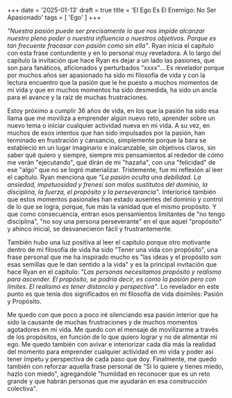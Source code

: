 +++
date = '2025-01-13'
draft = true
title = 'El Ego Es El Enemigo: No Ser Apasionado'
tags = [ 'Ego' ]
+++

_"Nuestra pasión puede ser precisamente lo que nos impide alcanzar nuestro pleno poder o nuestra influencia o nuestros objetivos. Porque es tan frecuente fracasar con pasión como sin ella"_. Ryan inicia el capítulo con esta frase contundente y en lo personal muy reveladora. A lo largo del capítulo la invitación que hace Ryan es dejar a un lado las pasiones, que son para fanáticos, aficionados y perturbados "xxxx"... Es revelador porque por muchos años ser apasionado ha sido mi filosofía de vida y con la lectura encuentro que la pasión que le he puesto a muchos momentos de mi vida y que en muchos momentos ha sido desmedida, ha sido un ancla para el avance y la raíz de muchas frustraciones.

Estoy próximo a cumplir 36 años de vida, en los que la pasión ha sido esa llama que me moviliza a emprender algún nuevo reto, aprender sobre un nuevo tema o iniciar cualquier actividad nueva en mi vida. A su vez, en muchos de esos intentos que han sido impulsados por la pasión, han terminado en frustración y cansancio, simplemente porque la bara se estableció en un lugar imaginario e inalcanzable, sin objetivos claros, sin saber qué quiero y siempre, siempre mis pensamientos al rededor de cómo me verán "ejecutando", qué dirán de mi "hazaña", con una "felicidad" de ese "algo" que no se logró materializar. Tristemente, fue mi reflexión al leer el capítulo. Ryan menciona que _"La pasión oculta una debilidad. La ansiedad, impetuosidad y frenesí son malos sustitutos del dominio, la disciplina, la fuerza, el propósito y la perseverancia"_. Interioricé también que estos momentos pasionales han estado ausentes del dominio y control de lo que se logra, porque, fue más la vanidad que el mismo propósito. Y que como consecuencia, entran esos pensamientos limitantes de "no tengo disciplina", "no soy una persona perseverante" en el que aquel "propósito" y ahínco inicial, se desvanecieron fácil y frustrantemente. 

También hubo una luz positiva al leer el capítulo porque otro motivante dentro de mi filosofía de vida ha sido "Tener una vida con propósito", una frase personal que me ha inspirado mucho es "las ideas y el propósito son esas semillas que le dan sentido a la vida" y es la principal invitación que hace Ryan en el capítulo: _"Las personas necesitamos propósito y realismo para ascender. El propósito, se podría decir, es como la pasión pero con límites. El realismo es tener distancia y perspectiva"_. Lo revelador en este punto es que tenía dos significados en mi filosofía de vida disímiles: Pasión y Propósito.

Me quedo con que poco a poco iré silenciando esa pasión interior que ha sido la causante de muchas frustraciones y de muchos momentos agotadores en mi vida. Me quedo con el mensaje de movilizarme a través de los propósitos, en función de lo que quiero lograr y no de alimentar mi ego. Me quedo también con avivar e interiorizar cada día más la realidad del momento para emprender cualquier actividad en mi vida y poder así tener ímpetu y perspectiva de cada paso que doy. Finalmente, me quedo también con reforzar aquella frase personal de "Si lo quiere y tienes miedo, hazlo con miedo", agregándole "humildad en reconocer que es un reto grande y que habrán personas que me ayudarán en esa construcción colectiva".